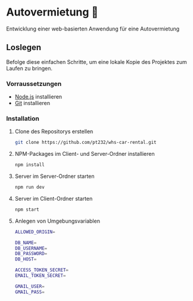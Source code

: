 # Autovermietung 🚗

Entwicklung einer web-basierten Anwendung für eine Autovermietung

## Loslegen 

Befolge diese einfachen Schritte, um eine lokale Kopie des Projektes zum Laufen zu bringen.

### Vorraussetzungen 

- [Node.js](https://nodejs.org/) installieren
- [Git](https://git-scm.com/) installieren

### Installation 

1. Clone des Repositorys erstellen
   ```sh
   git clone https://github.com/pt232/whs-car-rental.git
   ```
2. NPM-Packages im Client- und Server-Ordner installieren
   ```sh
   npm install
   ```
3. Server im Server-Ordner starten
   ```sh
   npm run dev
   ```
4. Server im Client-Ordner starten
   ```sh
   npm start
   ```
5. Anlegen von Umgebungsvariablen
   ```sh
   ALLOWED_ORIGIN=
   
   DB_NAME= 
   DB_USERNAME=
   DB_PASSWORD=
   DB_HOST=
   
   ACCESS_TOKEN_SECRET=
   EMAIL_TOKEN_SECRET=
   
   GMAIL_USER=
   GMAIL_PASS=
   ```
